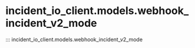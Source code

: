 # incident_io_client.models.webhook_incident_v2_mode

::: incident_io_client.models.webhook_incident_v2_mode

